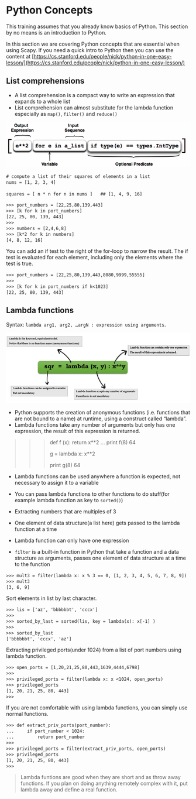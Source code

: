 # Python Concepts

This training assumes that you already know basics of Python. This section by no means is an introduction to Python.

In this section we are covering Python concepts that are essential when using Scapy. If you need a quick intro to Python then you can use the content at [https://cs.stanford.edu/people/nick/python-in-one-easy-lesson/](https://cs.stanford.edu/people/nick/python-in-one-easy-lesson/)

## List comprehensions

- A list comprehension is a compact way to write an expression that expands to a whole list
- List comprehension can almost substitute for the lambda function especially as `map()`, `filter()` and `reduce()`

![list-comprehensions](../imgs/list_comprehensions.png)


```
# compute a list of their squares of elements in a list
nums = [1, 2, 3, 4]

squares = [ n * n for n in nums ]   ## [1, 4, 9, 16]
```

```
>>> port_numbers = [22,25,80,139,443]
>>> [k for k in port_numbers]
[22, 25, 80, 139, 443]
>>>
>>> numbers = [2,4,6,8] 
>>> [k*2 for k in numbers]
[4, 8, 12, 16]
```
    
You can add an if test to the right of the for-loop to narrow the result. The if test is evaluated for each element, including only the elements where the test is true.

```
>>> port_numbers = [22,25,80,139,443,8080,9999,55555]
>>> 
>>> [k for k in port_numbers if k<1023]
[22, 25, 80, 139, 443]
```

## Lambda functions

Syntax: `lambda arg1, arg2, …argN : expression using arguments`.

![lambda-function](../imgs/lambda.png)



- Python supports the creation of anonymous functions (i.e. functions that are not bound to a name) at runtime, using a construct called “lambda”.
- Lambda functions take any number of arguments but only has one expression, the result of this expression is returned.

>>> def f (x): return x**2
... 
>>> print f(8)
64
>>> 
>>> g = lambda x: x**2
>>> 
>>> print g(8)
64

- Lambda functions can be used anywhere a function is expected, not necessary to assign it to a variable
- You can pass lambda functions to other functions to do stuff(for example lambda function as key to `sorted()`)


- Extracting numbers that are multiples of 3
- One element of data structure(a list here) gets passed to the lambda function at a time
- Lambda function can only have one expression
- `filter` is a built-in function in Python that take a function and a data structure as arguments, passes one element of data structure at a time to the function

```
>>> mult3 = filter(lambda x: x % 3 == 0, [1, 2, 3, 4, 5, 6, 7, 8, 9])
>>> mult3
[3, 6, 9]
```

Sort elements in list by last character.

```
>>> lis = ['az', 'bbbbbbt', 'cccx']
>>>
>>> sorted_by_last = sorted(lis, key = lambda(x): x[-1] )   
>>>
>>> sorted_by_last
['bbbbbbt', 'cccx', 'az']
```

Extracting privileged ports(under 1024) from a list of port numbers using lambda function.

```
>>> open_ports = [1,20,21,25,80,443,1639,4444,6798]
>>> 
>>> privileged_ports = filter(lambda x: x <1024, open_ports)
>>> privileged_ports
[1, 20, 21, 25, 80, 443]
>>> 
```

If you are not comfortable with using lambda functions, you can simply use normal functions.

```
>>> def extract_priv_ports(port_number):
...     if port_number < 1024:
...         return port_number
>>>
>>> privileged_ports = filter(extract_priv_ports, open_ports)
>>> privileged_ports
[1, 20, 21, 25, 80, 443]
>>> 
```

> Lambda funtions are good when they are short and as throw away functions. If you plan on doing anything remotely complex with it, put lambda away and define a real function.
